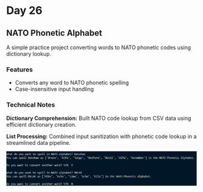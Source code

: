 # Day 26

## NATO Phonetic Alphabet

A simple practice project converting words to NATO phonetic codes using dictionary lookup.

### Features

- Converts any word to NATO phonetic spelling
- Case-insensitive input handling

### Technical Notes

**Dictionary Comprehension:** Built NATO code lookup from CSV data using efficient dictionary creation.

**List Processing:** Combined input sanitization with phonetic code lookup in a streamlined data pipeline.

![NATO Alphabet](images/natoAlphabet.png)
